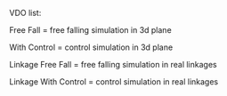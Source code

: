 VDO list:

Free Fall = free falling simulation in 3d plane

With Control = control simulation in 3d plane

Linkage Free Fall = free falling simulation in real linkages

Linkage With Control = control simulation in real linkages
